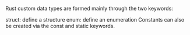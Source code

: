 Rust custom data types are formed mainly through the two keywords:

struct: define a structure
enum: define an enumeration
Constants can also be created via the const and static keywords.